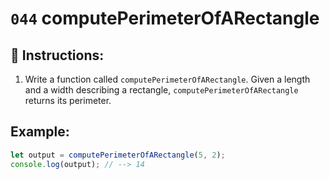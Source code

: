 # `044` computePerimeterOfARectangle

## 📝 Instructions:

1. Write a function called `computePerimeterOfARectangle`. Given a length and a width describing a rectangle, `computePerimeterOfARectangle` returns its perimeter.

## Example:

```Javascript
let output = computePerimeterOfARectangle(5, 2);
console.log(output); // --> 14
```